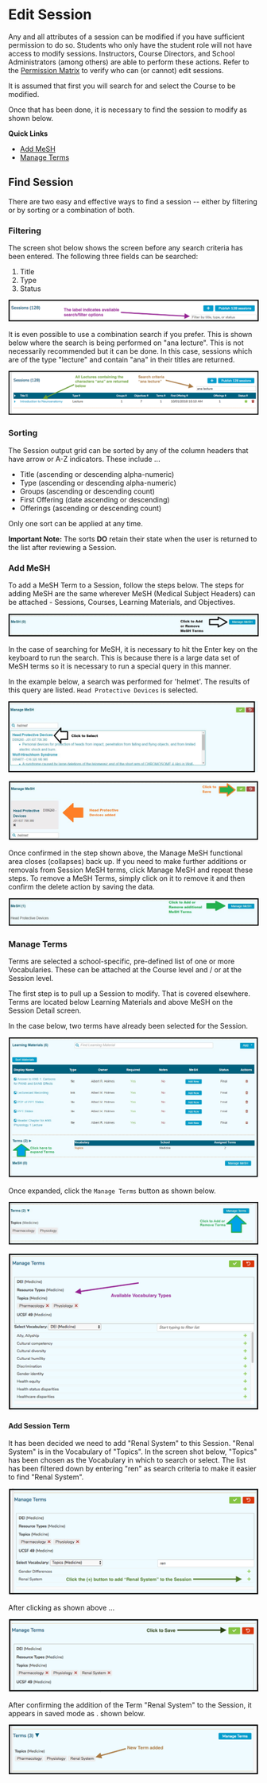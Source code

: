 # Edit Session

Any and all attributes of a session can be modified if you have sufficient permission to do so. Students who only have the student role will not have access to modify sessions. Instructors, Course Directors, and School Administrators \(among others\) are able to perform these actions.  Refer to the [Permission Matrix](https://docs.google.com/spreadsheets/d/1FbR53C2clvNoWZHMElQRfuJ4jHbZtr5pFl11et0zszY/edit?ts=5ad90141#gid=0) to verify who can \(or cannot\) edit sessions.

It is assumed that first you will search for and select the Course to be modified.

Once that has been done, it is necessary to find the session to modify as shown below.

**Quick Links**

* [Add MeSH](https://app.gitbook.com/@iliosproject/s/ilios-user-guide/courses-and-sessions/sessions/edit-session#add-mesh) 
* [Manage Terms](https://iliosproject.gitbook.io/ilios-user-guide/courses-and-sessions/sessions/edit-session#manage-terms)

## Find Session

There are two easy and effective ways to find a session -- either by filtering or by sorting or a combination of both.

### Filtering

The screen shot below shows the screen before any search criteria has been entered. The following three fields can be searched:

1. Title
2. Type
3. Status 

![](../../.gitbook/assets/cs_rw_8.png)

It is even possible to use a combination search if you prefer.  This is shown below where the search is being performed on "ana lecture".  This is not necessarily recommended but it can be done.  In this case, sessions which are of the type "lecture" and contain "ana" in their titles are returned.

![](../../.gitbook/assets/cs_rw_9.png)

### Sorting

The Session output grid can be sorted by any of the column headers that have arrow or A-Z indicators. These include ...

* Title \(ascending or descending alpha-numeric\)
* Type \(ascending or descending alpha-numeric\)
* Groups \(ascending or descending count\)
* First Offering \(date ascending or descending\)
* Offerings \(ascending or descending count\)

Only one sort can be applied at any time. 

**Important Note:** The sorts **DO** retain their state when the user is returned to the list after reviewing a Session.

### Add MeSH

To add a MeSH Term to a Session, follow the steps below. The steps for adding MeSH are the same wherever MeSH \(Medical Subject Headers\) can be attached - Sessions, Courses, Learning Materials, and Objectives.

![](../../.gitbook/assets/add_mesh_to_session_1.jpg)

In the case of searching for MeSH, it is necessary to hit the Enter key on the keyboard to run the search. This is because there is a large data set of MeSH terms so it is necessary to run a special query in this manner.

In the example below, a search was performed for 'helmet'. The results of this query are listed. `Head Protective Devices` is selected.

![](../../.gitbook/assets/add_mesh_to_session_2.jpg)

![](../../.gitbook/assets/add_mesh_to_session_3.jpg)

Once confirmed in the step shown above, the Manage MeSH functional area closes \(collapses\) back up. If you need to make further additions or removals from Session MeSH terms, click Manage MeSH and repeat these steps. To remove a MeSH Terms, simply click on it to remove it and then confirm the delete action by saving the data.

![](../../.gitbook/assets/add_mesh_to_session_4.jpg)

### Manage Terms

Terms are selected a school-specific, pre-defined list of one or more Vocabularies. These can be attached at the Course level and / or at the Session level.

The first step is to pull up a Session to modify. That is covered elsewhere. Terms are located below Learning Materials and above MeSH on the Session Detail screen.

In the case below, two terms have already been selected for the Session.

![](../../.gitbook/assets/session_terms_1.jpg)

Once expanded, click the `Manage Terms` button as shown below.

![](../../.gitbook/assets/session_terms_2.jpg)

![](../../.gitbook/assets/mngterms_rw_1.png)

#### Add Session Term

It has been decided we need to add "Renal System" to this Session. "Renal System" is in the Vocabulary of "Topics". In the screen shot below, "Topics" has been chosen as the Vocabulary in which to search or select. The list has been filtered down by entering "ren" as search criteria to make it easier to find "Renal System". 

![](../../.gitbook/assets/mngterms_rw_2.png)

After clicking as shown above ...

![](../../.gitbook/assets/mngterms_rw_3.png)

After confirming the addition of the Term "Renal System" to the Session, it appears in saved mode as . shown below.

![](../../.gitbook/assets/mngterms_rw_4.png)

